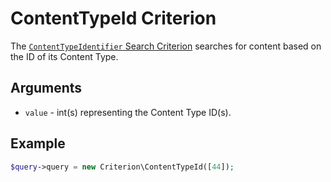 # ContentTypeId Criterion

The [`ContentTypeIdentifier` Search Criterion](https://github.com/ezsystems/ezpublish-kernel/blob/6.13.7/eZ/Publish/API/Repository/Values/Content/Query/Criterion/ContentTypeId.php)
searches for content based on the ID of its Content Type.

## Arguments

- `value` - int(s) representing the Content Type ID(s).

## Example

``` php
$query->query = new Criterion\ContentTypeId([44]);
```
